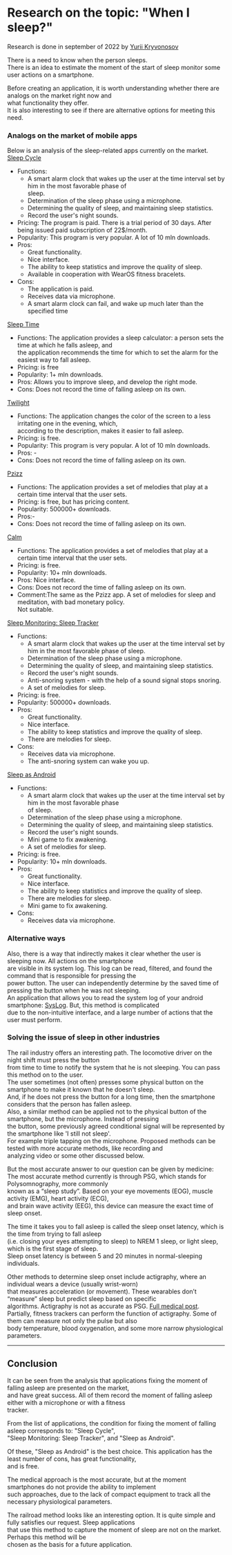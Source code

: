 # Research on the topic: "When I sleep?"
Research is done in september of 2022 by [Yurii Kryvonosov](https://github.com/Yura-0)

There is a need to know when the person sleeps.<br>
There is an idea to estimate the moment of the start of sleep monitor some user actions on a smartphone.<br>


Before creating an application, it is worth understanding whether there are analogs on the market right now
and<br>
what functionality they offer.<br>
It is also interesting to see if there are alternative options for meeting this need.<br>

### Analogs on the market of mobile apps

  Below is an analysis of the sleep-related apps currently on the market.<br>
[Sleep Cycle](https://play.google.com/store/apps/details?id=com.northcube.sleepcycle)<br>
+ Functions:
   + A smart alarm clock that wakes up the user at the time interval set by him in the most favorable phase of<br>
    sleep.
   + Determination of the sleep phase using a microphone.
   + Determining the quality of sleep, and maintaining sleep statistics.
   + Record the user's night sounds.
+ Pricing: The program is paid. There is a trial period of 30 days. After being issued
paid subscription of 22$/month.
+ Popularity: This program is very popular. A lot of 10 mln downloads.
+ Pros:
   + Great functionality.
   + Nice interface.
   + The ability to keep statistics and improve the quality of sleep.
   + Available in cooperation with WearOS fitness bracelets.
+ Cons:
   + The application is paid.
   + Receives data via microphone.
   + A smart alarm clock can fail, and wake up much later than the specified time<br>
  
[Sleep Time](https://play.google.com/store/apps/details?id=ru.olegfilimonov.sleeptime)

+ Functions: The application provides a sleep calculator: a person sets the time at which he falls asleep, and<br>
 the application recommends the time for which to set the alarm for the easiest way to fall asleep.
+ Pricing: is free
+ Popularity: 1+ mln downloads.
+ Pros: Allows you to improve sleep, and develop the right mode.
+ Cons: Does not record the time of falling asleep on its own.

[Twilight](https://play.google.com/store/apps/details?id=com.urbandroid.lux)

+ Functions: The application changes the color of the screen to a less irritating one in the evening, which,<br>
 according to the description, makes it easier to fall asleep.
+ Pricing: is free.
+ Popularity: This program is very popular. A lot of 10 mln downloads.
+ Pros: -
+ Cons: Does not record the time of falling asleep on its own.

[Pzizz](https://play.google.com/store/apps/details?id=com.pzizz.android)

+ Functions: The application provides a set of melodies that play at a certain time interval that the user sets.
+ Pricing: is free, but has pricing content. 
+ Popularity: 500000+ downloads.
+ Pros:-
+ Cons: Does not record the time of falling asleep on its own.

[Calm](https://play.google.com/store/apps/details?id=com.calm.android)

+ Functions: The application provides a set of melodies that play at a certain time interval that the user sets.
+ Pricing: is free.
+ Popularity: 10+ mln downloads.
+ Pros: Nice interface.
+ Cons: Does not record the time of falling asleep on its own.
+ Comment:The same as the Pzizz app. A set of melodies for sleep and meditation, with
bad monetary policy.<br>
Not suitable.

 [Sleep Monitoring: Sleep Tracker](https://play.google.com/store/apps/details?id=sleeptrakcer.sleeprecorder.sleepapp.sleep)

+ Functions:
   + A smart alarm clock that wakes up the user at the time interval set by him in the most favorable phase of sleep.
   + Determination of the sleep phase using a microphone.
   + Determining the quality of sleep, and maintaining sleep statistics.
   + Record the user's night sounds.
   + Anti-snoring system - with the help of a sound signal stops snoring. 
   + A set of melodies for sleep.
+ Pricing: is free.
+ Popularity: 500000+ downloads.
+ Pros: 
   + Great functionality.
   + Nice interface.
   + The ability to keep statistics and improve the quality of sleep.
   + There are melodies for sleep.
+ Cons:
   + Receives data via microphone.
   + The anti-snoring system can wake you up.

[Sleep as Android](https://play.google.com/store/apps/details?id=com.urbandroid.sleep)

+ Functions:
   + A smart alarm clock that wakes up the user at the time interval set by him in the most favorable phase<br>
   of sleep.
   + Determination of the sleep phase using a microphone.
   + Determining the quality of sleep, and maintaining sleep statistics.
   + Record the user's night sounds.
   + Mini game to fix awakening.
   + A set of melodies for sleep.
+ Pricing: is free.
+ Popularity: 10+ mln downloads.
+ Pros:
  + Great functionality.
   + Nice interface.
   + The ability to keep statistics and improve the quality of sleep.
   + There are melodies for sleep.
   + Mini game to fix awakening.
+ Cons:
  + Receives data via microphone.

### Alternative ways

Also, there is a way that indirectly makes it clear whether the user is sleeping now. All actions on the smartphone<br>
are visible in its system log. This log can be read, filtered, and found the command that is responsible for pressing the<br>
power button. The user can independently determine by the saved time of pressing the button when he was not sleeping.<br>
An application that allows you to read the system log of your android smartphone: [SysLog](https://play.google.com/store/apps/details?id=com.tortel.syslog). But, this method is complicated<br>
due to the non-intuitive interface, and a large number of actions that the user must perform.

### Solving the issue of sleep in other industries
The rail industry offers an interesting path. The locomotive driver on the night shift must press the button<br>
from time to time to notify the system that he is not sleeping. You can pass this method on to the user.<br>
The user sometimes (not often) presses some physical button on the smartphone to make it known that he doesn't sleep.<br>
And, if he does not press the button for a long time, then the smartphone considers that the person has fallen asleep.<br>
Also, a similar method can be applied not to the physical button of the smartphone, but the microphone. Instead of pressing<br>
the button, some previously agreed conditional signal will be represented by the smartphone like 'I still not sleep'.<br>
For example triple tapping on the microphone. Proposed methods can be tested with more accurate methods, like recording and<br>
analyzing video or some other discussed below.

But the most accurate answer to our question can be given by medicine:<br>
The most accurate method currently is through PSG, which stands for Polysomnography, more commonly<br>
known as a “sleep study”. Based on your eye movements (EOG), muscle activity (EMG), heart activity (ECG),<br>
and brain wave activity (EEG), this device can measure the exact time of sleep onset.

The time it takes you to fall asleep is called the sleep onset latency, which is the time from trying to fall asleep<br>
(i.e. closing your eyes attempting to sleep) to NREM 1 sleep, or light sleep, which is the first stage of sleep.<br>
Sleep onset latency is between 5 and 20 minutes in normal-sleeping individuals.

Other methods to determine sleep onset include actigraphy, where an individual wears a device (usually wrist-worn)<br>
that measures acceleration (or movement). These wearables don’t “measure” sleep but predict sleep based on specific<br>
algorithms. Actigraphy is not as accurate as PSG.
[Full medical post](https://play.google.com/store/apps/details?id=com.urbandroid.sleep).<br>
Partially, fitness trackers can perform the function of actigraphy. Some of them can measure not only the pulse but also<br>
body temperature, blood oxygenation, and some more narrow physiological parameters.

___
## Conclusion

It can be seen from the analysis that applications fixing the moment of falling asleep are presented on the market,<br>
and have great success. All of them record the moment of falling asleep either with a microphone or with a fitness<br>
tracker.

From the list of applications, the condition for fixing the moment of falling asleep corresponds to: "Sleep Cycle",<br>
"Sleep Monitoring: Sleep Tracker", and "Sleep as Android". 

Of these, "Sleep as Android" is the best choice. This application has the least number of cons, has great functionality,<br>
and is free.

The medical approach is the most accurate, but at the moment smartphones do not provide the ability to implement<br>
such approaches, due to the lack of compact equipment to track all the necessary physiological parameters.

The railroad method looks like an interesting option. It is quite simple and fully satisfies our request. Sleep applications<br>
that use this method to capture the moment of sleep are not on the market. Perhaps this method will be<br>
chosen as the basis for a future application.


